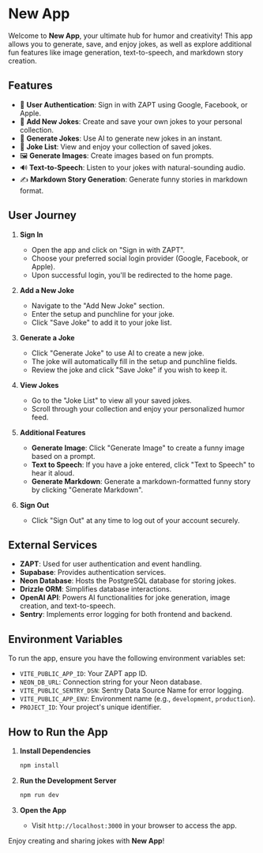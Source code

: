 # New App

Welcome to **New App**, your ultimate hub for humor and creativity! This app allows you to generate, save, and enjoy jokes, as well as explore additional fun features like image generation, text-to-speech, and markdown story creation.

## Features

- 🌟 **User Authentication**: Sign in with ZAPT using Google, Facebook, or Apple.
- 🤣 **Add New Jokes**: Create and save your own jokes to your personal collection.
- 🎲 **Generate Jokes**: Use AI to generate new jokes in an instant.
- 📜 **Joke List**: View and enjoy your collection of saved jokes.
- 🖼️ **Generate Images**: Create images based on fun prompts.
- 🔊 **Text-to-Speech**: Listen to your jokes with natural-sounding audio.
- ✍️ **Markdown Story Generation**: Generate funny stories in markdown format.

## User Journey

1. **Sign In**
   - Open the app and click on "Sign in with ZAPT".
   - Choose your preferred social login provider (Google, Facebook, or Apple).
   - Upon successful login, you'll be redirected to the home page.

2. **Add a New Joke**
   - Navigate to the "Add New Joke" section.
   - Enter the setup and punchline for your joke.
   - Click "Save Joke" to add it to your joke list.

3. **Generate a Joke**
   - Click "Generate Joke" to use AI to create a new joke.
   - The joke will automatically fill in the setup and punchline fields.
   - Review the joke and click "Save Joke" if you wish to keep it.

4. **View Jokes**
   - Go to the "Joke List" to view all your saved jokes.
   - Scroll through your collection and enjoy your personalized humor feed.

5. **Additional Features**
   - **Generate Image**: Click "Generate Image" to create a funny image based on a prompt.
   - **Text to Speech**: If you have a joke entered, click "Text to Speech" to hear it aloud.
   - **Generate Markdown**: Generate a markdown-formatted funny story by clicking "Generate Markdown".

6. **Sign Out**
   - Click "Sign Out" at any time to log out of your account securely.

## External Services

- **ZAPT**: Used for user authentication and event handling.
- **Supabase**: Provides authentication services.
- **Neon Database**: Hosts the PostgreSQL database for storing jokes.
- **Drizzle ORM**: Simplifies database interactions.
- **OpenAI API**: Powers AI functionalities for joke generation, image creation, and text-to-speech.
- **Sentry**: Implements error logging for both frontend and backend.

## Environment Variables

To run the app, ensure you have the following environment variables set:

- `VITE_PUBLIC_APP_ID`: Your ZAPT app ID.
- `NEON_DB_URL`: Connection string for your Neon database.
- `VITE_PUBLIC_SENTRY_DSN`: Sentry Data Source Name for error logging.
- `VITE_PUBLIC_APP_ENV`: Environment name (e.g., `development`, `production`).
- `PROJECT_ID`: Your project's unique identifier.

## How to Run the App

1. **Install Dependencies**

   ```bash
   npm install
   ```

2. **Run the Development Server**

   ```bash
   npm run dev
   ```

3. **Open the App**

   - Visit `http://localhost:3000` in your browser to access the app.

Enjoy creating and sharing jokes with **New App**!